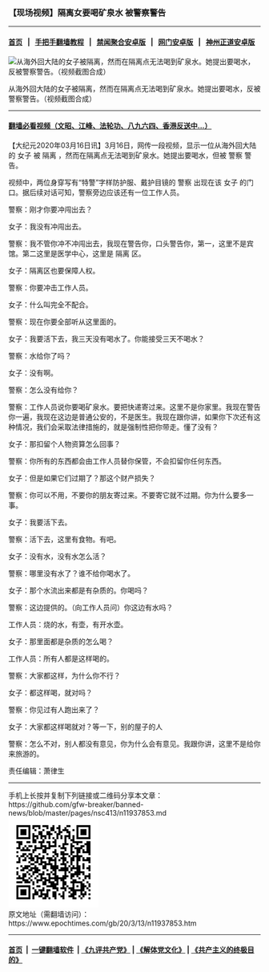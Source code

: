 ### 【现场视频】隔离女要喝矿泉水 被警察警告
------------------------

#### [首页](https://github.com/gfw-breaker/banned-news/blob/master/README.md) &nbsp;&nbsp;|&nbsp;&nbsp; [手把手翻墙教程](https://github.com/gfw-breaker/guides/wiki) &nbsp;&nbsp;|&nbsp;&nbsp; [禁闻聚合安卓版](https://github.com/gfw-breaker/bn-android) &nbsp;&nbsp;|&nbsp;&nbsp; [网门安卓版](https://github.com/oGate2/oGate) &nbsp;&nbsp;|&nbsp;&nbsp; [神州正道安卓版](https://github.com/SzzdOgate/update) 



<div><img alt="从海外回大陆的女子被隔离，然而在隔离点无法喝到矿泉水。她提出要喝水，反被警察警告。（视频截图合成）" class="aligncenter wp-post-image" src="https://i.epochtimes.com/assets/uploads/2020/03/2020-03-16_21-48-53-600x381.jpg"/>
<div class="red16 caption">
 <p>
  从海外回大陆的女子被隔离，然而在隔离点无法喝到矿泉水。她提出要喝水，反被警察警告。（视频截图合成）
 </p>
</div>
</div><hr/>

#### [翻墙必看视频（文昭、江峰、法轮功、八九六四、香港反送中...）](https://github.com/gfw-breaker/banned-news/blob/master/pages/link3.md)

<div><p>
 【大纪元2020年03月16日讯】3月16日，网传一段视频，显示一位从海外回大陆的
 <ok href="https://www.epochtimes.com/gb/tag/%E5%A5%B3%E5%AD%90.html">
  女子
 </ok>
 被
 <ok href="https://www.epochtimes.com/gb/tag/%E9%9A%94%E7%A6%BB.html">
  隔离
 </ok>
 ，然而在隔离点无法喝到矿泉水。她提出要喝水，但被
 <ok href="https://www.epochtimes.com/gb/tag/%E8%AD%A6%E5%AF%9F.html">
  警察
 </ok>
 警告。
</p>
<p>
 视频中，两位身穿写有“特警”字样防护服、戴护目镜的
 <ok href="https://www.epochtimes.com/gb/tag/%E8%AD%A6%E5%AF%9F.html">
  警察
 </ok>
 出现在该
 <ok href="https://www.epochtimes.com/gb/tag/%E5%A5%B3%E5%AD%90.html">
  女子
 </ok>
 的门口。据后续对话可知，警察旁边应该还有一位工作人员。
</p>
<p style="text-align: center;">
</p>
<p>
 警察：刚才你要冲闯出去？
</p>
<p>
 女子：我没有冲闯出去。
</p>
<p>
 警察：我不管你冲不冲闯出去，我现在警告你，口头警告你，第一，这里不是宾馆。第二这里是医学中心，这里是
 <ok href="https://www.epochtimes.com/gb/tag/%E9%9A%94%E7%A6%BB.html">
  隔离
 </ok>
 区。
</p>
<p>
 女子：隔离区也要保障人权。
</p>
<p>
 警察：你要冲击工作人员。
</p>
<p>
 女子：什么叫完全不配合。
</p>
<p>
 警察：现在你要全部听从这里面的。
</p>
<p>
 女子：我要活下去，我三天没有喝水了。你能接受三天不喝水？
</p>
<p>
 警察：水给你了吗？
</p>
<p>
 女子：没有啊。
</p>
<p>
 警察：怎么没有给你？
</p>
<p>
 警察：工作人员说你要喝矿泉水。要把快递寄过来。这里不是你家里。我现在警告你一遍，我现在这边是普通公安的，不是医生。我现在跟你讲，如果你下次还有这种情况，我们会采取法律措施的，就是强制性把你带走。懂了没有？
</p>
<p>
 女子：那扣留个人物资算怎么回事？
</p>
<p>
 警察：你所有的东西都会由工作人员替你保管，不会扣留你任何东西。
</p>
<p>
 女子：但是如果它们过期了？那这个财产损失？
</p>
<p>
 警察：你可以不用，不要你的朋友寄过来。不要寄它就不过期。你为什么要多一事。
</p>
<p>
 女子：我要活下去。
</p>
<p>
 警察：活下去，这里有食物。有吧。
</p>
<p>
 女子：没有水，没有水怎么活？
</p>
<p>
 警察：哪里没有水了？谁不给你喝水了。
</p>
<p>
 女子：那个水流出来都是有杂质的。你喝吗？
</p>
<p>
 警察：这边提供的。（向工作人员问）你这边有水吗？
</p>
<p>
 工作人员：烧的水，有壶，有开水壶。
</p>
<p>
 女子：那里面都是杂质的怎么喝？
</p>
<p>
 工作人员：所有人都是这样喝的。
</p>
<p>
 警察：大家都这样，为什么你不行？
</p>
<p>
 女子：都这样喝，就对吗？
</p>
<p>
 警察：你见过有人跑出来了？
</p>
<p>
 女子：大家都这样喝就对？等一下，别的屋子的人
</p>
<p>
 警察：怎么不对，别人都没有意见，你为什么会有意见。我跟你讲，这里不是给你来旅游的。
</p>
<p>
 责任编辑：萧律生
</p>
</div>
<hr/>
手机上长按并复制下列链接或二维码分享本文章：<br/>
https://github.com/gfw-breaker/banned-news/blob/master/pages/nsc413/n11937853.md <br/>
<a href='https://github.com/gfw-breaker/banned-news/blob/master/pages/nsc413/n11937853.md'><img src='https://github.com/gfw-breaker/banned-news/blob/master/pages/nsc413/n11937853.md.png'/></a> <br/>
原文地址（需翻墙访问）：https://www.epochtimes.com/gb/20/3/13/n11937853.htm


------------------------
#### [首页](https://github.com/gfw-breaker/banned-news/blob/master/README.md) &nbsp;|&nbsp; [一键翻墙软件](https://github.com/gfw-breaker/nogfw/blob/master/README.md) &nbsp;| [《九评共产党》](https://github.com/gfw-breaker/9ping.md/blob/master/README.md#九评之一评共产党是什么) | [《解体党文化》](https://github.com/gfw-breaker/jtdwh.md/blob/master/README.md) | [《共产主义的终极目的》](https://github.com/gfw-breaker/gczydzjmd.md/blob/master/README.md)


<img src='http://gfw-breaker.win/banned-news/pages/nsc413/n11937853.md' width='0px' height='0px'/>